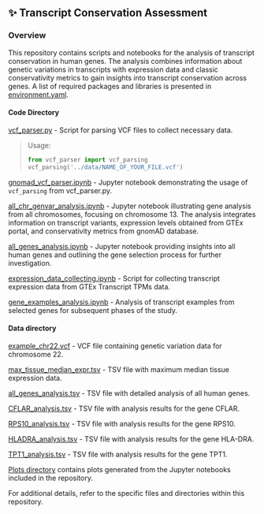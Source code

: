 ## ✨ Transcript Conservation Assessment

### Overview
This repository contains scripts and notebooks for the analysis of transcript conservation in human genes. 
The analysis combines information about genetic variations in transcripts with expression data and
classic conservativity metrics to gain insights into transcript conservation across genes. A list of required packages and libraries is presented in [environment.yaml](environment.yaml).

#### Code Directory

[vcf_parser.py](code/vcf_parser.py) - Script for parsing VCF files to collect necessary data.

> Usage:
> ```python
> from vcf_parser import vcf_parsing
> vcf_parsing('../data/NAME_OF_YOUR_FILE.vcf')
> ```

[gnomad_vcf_parser.ipynb](code/gnomad_vcf_parser.ipynb) - Jupyter notebook demonstrating the usage of `vcf_parsing` from vcf_parser.py.

[all_chr_genvar_analysis.ipynb](code/all_chr_genvar_analysis.ipynb) - Jupyter notebook illustrating gene analysis from all chromosomes,
focusing on chromosome 13.
The analysis integrates information on transcript variants, expression levels obtained from GTEx portal, and
conservativity metrics from gnomAD database.

[all_genes_analysis.ipynb](code/all_genes_analysis.ipynb) - Jupyter notebook providing insights into all human genes
and outlining the gene selection process for further investigation.

[expression_data_collecting.ipynb](code/expression_data_collecting.ipynb) - Script for collecting transcript expression data from GTEx Transcript TPMs data.

[gene_examples_analysis.ipynb](code/gene_examples_analysis.ipynb) - Analysis of transcript examples from selected genes for subsequent phases of the study.

#### Data directory

[example_chr22.vcf](data/example_chr22.vcf) - VCF file containing genetic variation data for chromosome 22.

[max_tissue_median_expr.tsv](data/max_tissue_median_expr.tsv) - TSV file with maximum median tissue expression data.

[all_genes_analysis.tsv](data/all_genes_analysis.tsv) - TSV file with detailed analysis of all human genes.

[CFLAR_analysis.tsv](data/CFLAR_analysis.tsv) - TSV file with analysis results for the gene CFLAR.

[RPS10_analysis.tsv](RPS10_analysis.tsv) - TSV file with analysis results for the gene RPS10.

[HLADRA_analysis.tsv](data/HLADRA_analysis.tsv) - TSV file with analysis results for the gene HLA-DRA.

[TPT1_analysis.tsv](data/TPT1_analysis.tsv) - TSV file with analysis results for the gene TPT1.

[Plots directory](data/plots) contains plots generated from the Jupyter notebooks included in the repository.

For additional details, refer to the specific files and directories within this repository.
